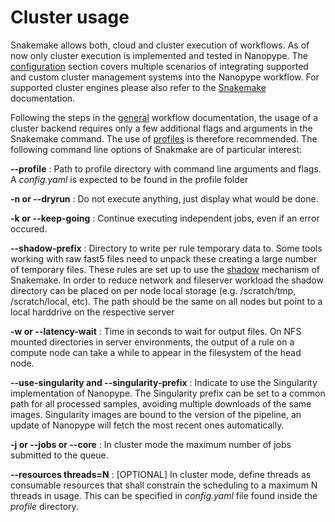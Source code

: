 # Cluster usage

Snakemake allows both, cloud and cluster execution of workflows. As of now only cluster execution is implemented and tested in Nanopype. The [configuration](../installation/configuration.md) section covers multiple scenarios of integrating supported and custom cluster management systems into the Nanopype workflow. For supported cluster engines please also refer to the [Snakemake](https://snakemake.readthedocs.io/en/stable/executable.html#cluster-execution) documentation. 

Following the steps in the [general](general.md) workflow documentation, the usage of a cluster backend requires only a few additional flags and arguments in the Snakemake command. The use of [profiles](../installation/configuration.md) is therefore recommended. The following command line options of Snakmake are of particular interest:

**--profile**
:   Path to profile directory with command line arguments and flags. A *config.yaml* is expected to be found in the profile folder


**-n or --dryrun**
:   Do not execute anything, just display what would be done.


**-k or --keep-going**
:   Continue executing independent jobs, even if an error occured.


**--shadow-prefix**
:   Directory to write per rule temporary data to. Some tools working with raw fast5 files need to unpack these creating a large number of temporary files. These rules are set up to use the [shadow](https://snakemake.readthedocs.io/en/stable/snakefiles/rules.html#shadow-rules) mechanism of Snakemake. In order to reduce network and fileserver workload the shadow directory can be placed on per node local storage (e.g. /scratch/tmp, /scratch/local, etc). The path should be the same on all nodes but point to a local harddrive on the respective server

**-w or --latency-wait**
:   Time in seconds to wait for output files. On NFS mounted directories in server environments, the output of a rule on a compute node can take a while to appear in the filesystem of the head node.

**--use-singularity and --singularity-prefix**
:   Indicate to use the Singularity implementation of Nanopype. The Singularity prefix can be set to a common path for all processed samples, avoiding multiple downloads of the same images. Singularity images are bound to the version of the pipeline, an update of Nanopype will fetch the most recent ones automatically.

**-j or --jobs or --core**
:   In cluster mode the maximum number of jobs submitted to the queue.

**--resources threads=N**
:   \[OPTIONAL\] In cluster mode, define threads as consumable resources that shall constrain the scheduling to a maximum N threads in usage. This can be specified in *config.yaml* file found inside the *profile* directory.
